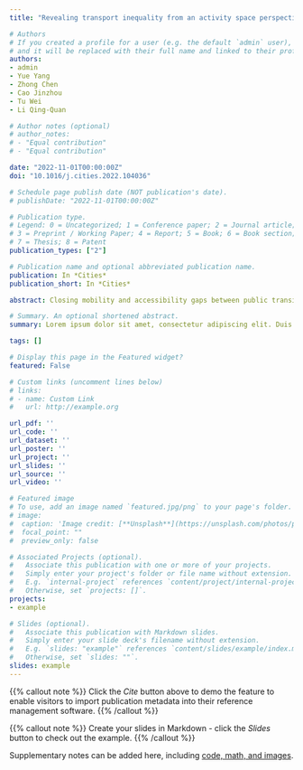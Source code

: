 ```yaml
---
title: "Revealing transport inequality from an activity space perspective: A study based on human mobility data"

# Authors
# If you created a profile for a user (e.g. the default `admin` user), write the username (folder name) here 
# and it will be replaced with their full name and linked to their profile.
authors:
- admin
- Yue Yang
- Zhong Chen
- Cao Jinzhou
- Tu Wei
- Li Qing-Quan

# Author notes (optional)
# author_notes:
# - "Equal contribution"
# - "Equal contribution"

date: "2022-11-01T00:00:00Z"
doi: "10.1016/j.cities.2022.104036"

# Schedule page publish date (NOT publication's date).
# publishDate: "2022-11-01T00:00:00Z"

# Publication type.
# Legend: 0 = Uncategorized; 1 = Conference paper; 2 = Journal article;
# 3 = Preprint / Working Paper; 4 = Report; 5 = Book; 6 = Book section;
# 7 = Thesis; 8 = Patent
publication_types: ["2"]

# Publication name and optional abbreviated publication name.
publication: In *Cities*
publication_short: In *Cities*

abstract: Closing mobility and accessibility gaps between public transit riders and private car users is key to tackling social exclusion and achieving sustainable development goals (SDGs). However, place-based potential accessibility methods do not accurately measure real gaps in the uptake of activity opportunities because people usually have limited activity spaces. This study introduces people-based activity space approaches to measure activity disparities between the two modal groups. To overcome difficulties in obtaining large-scale individual activity data, this study used vehicle plate recognition data and public transit smart card data to anonymously identify activities. Individual activity spaces were characterised by six primary activity features from different dimensions. The analysis confirmed that, relative to transit riders, people who use cars on average accessed more activities within a larger activity space and enjoyed overall higher travel efficiency. A comprehensive indicator was further derived from the primary activity features to quantify activity disparities at the zone level. Zones with the highest risk of social exclusion were observed in the outskirts. In contrast, the city centre and inner suburbs exhibited significant equality of the two transport modes in fulfilling mobility needs for engagement in activities. Activity disparities between the two modalities were determined per area in specific activity dimensions, namely activity extensity, activity diversity, and travel efficiency. Finally, statistical models provided evidence that public transport facilities (especially rail transit) and location factors (distance to the city centre) are essential in determining modality-associated gaps in access to urban activity opportunities. Socioeconomic status and land use diversity also partially contributed to the inequality in specific dimensions of the activity space. This people-centred approach is critical for tackling transport inequality and achieving SDGs while “leaving no one behind”

# Summary. An optional shortened abstract.
summary: Lorem ipsum dolor sit amet, consectetur adipiscing elit. Duis posuere tellus ac convallis placerat. Proin tincidunt magna sed ex sollicitudin condimentum.

tags: []

# Display this page in the Featured widget?
featured: False

# Custom links (uncomment lines below)
# links:
# - name: Custom Link
#   url: http://example.org

url_pdf: ''
url_code: ''
url_dataset: ''
url_poster: ''
url_project: ''
url_slides: ''
url_source: ''
url_video: ''

# Featured image
# To use, add an image named `featured.jpg/png` to your page's folder. 
# image:
#  caption: 'Image credit: [**Unsplash**](https://unsplash.com/photos/pLCdAaMFLTE)'
#  focal_point: ""
#  preview_only: false

# Associated Projects (optional).
#   Associate this publication with one or more of your projects.
#   Simply enter your project's folder or file name without extension.
#   E.g. `internal-project` references `content/project/internal-project/index.md`.
#   Otherwise, set `projects: []`.
projects:
- example

# Slides (optional).
#   Associate this publication with Markdown slides.
#   Simply enter your slide deck's filename without extension.
#   E.g. `slides: "example"` references `content/slides/example/index.md`.
#   Otherwise, set `slides: ""`.
slides: example
---
```


{{% callout note %}}
Click the *Cite* button above to demo the feature to enable visitors to import publication metadata into their reference management software.
{{% /callout %}}

{{% callout note %}}
Create your slides in Markdown - click the *Slides* button to check out the example.
{{% /callout %}}

Supplementary notes can be added here, including [code, math, and images](https://wowchemy.com/docs/writing-markdown-latex/).
